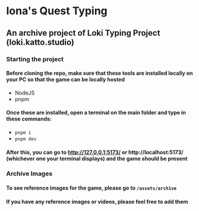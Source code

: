 # Iona's Quest Typing
## An archive project of Loki Typing Project (loki.katto.studio)

### Starting the project
#### Before cloning the repo, make sure that these tools are installed locally on your PC so that the game can be locally hosted
- NodeJS
- pnpm

#### Once these are installed, open a terminal on the main folder and type in these commands:
- ```pnpm i```
- ```pnpm dev```
#### After this, you can go to **http://127.0.0.1:5173/** or **http://localhost:5173/** (whichever one your terminal displays) and the game should be present  

### Archive Images
#### To see reference images for the game, please go to ```/assets/archive```
#### If you have any reference images or videos, please feel free to add them
